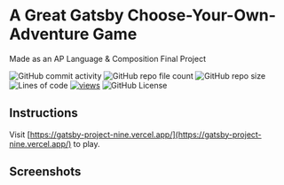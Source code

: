 # A Great Gatsby Choose-Your-Own-Adventure Game
Made as an AP Language & Composition Final Project

![GitHub commit activity](https://img.shields.io/github/commit-activity/t/gitdevhp/GatsbyProject)
![GitHub repo file count](https://img.shields.io/github/directory-file-count/gitdevhp/GatsbyProject)
![GitHub repo size](https://img.shields.io/github/repo-size/gitdevhp/GatsbyProject)
![Lines of code](https://img.shields.io/tokei/lines/github/gitdevhp/GatsbyProject?label=lines%20of%20code)
[![views](https://hits.seeyoufarm.com/api/count/incr/badge.svg?url=https%3A%2F%2Fgatsby-project-nine.vercel.app&count_bg=%2379C83D&title_bg=%23555555&icon=statuspage.svg&icon_color=%23E7E7E7&title=visits&edge_flat=false)](https://gatsby-project-nine.vercel.app/)
![GitHub License](https://img.shields.io/github/license/gitdevhp/GatsbyProject)

## Instructions
Visit [https://gatsby-project-nine.vercel.app/](https://gatsby-project-nine.vercel.app/) to play. 

## Screenshots


<script async defer src="https://buttons.github.io/buttons.js"></script>